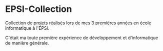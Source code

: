 # EPSI-Collection
Collection de projets réalisés lors de mes 3 premières années en école informatique à l'EPSI.

C'était ma toute première expérience de développement et d'informatique de manière générale.
